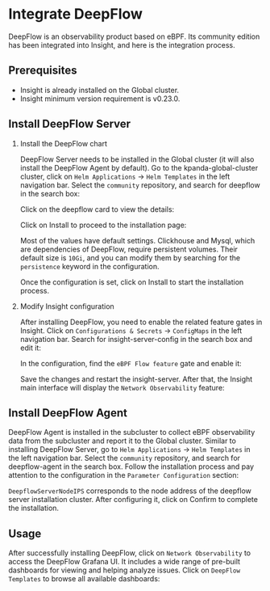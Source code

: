 # Integrate DeepFlow

DeepFlow is an observability product based on eBPF. Its community edition has been integrated into Insight, and here is the integration process.

## Prerequisites

- Insight is already installed on the Global cluster.
- Insight minimum version requirement is v0.23.0.

## Install DeepFlow Server

1. Install the DeepFlow chart

    DeepFlow Server needs to be installed in the Global cluster (it will also install the DeepFlow Agent by default). Go to the kpanda-global-cluster cluster, click on `Helm Applications` -> `Helm Templates` in the left navigation bar. Select the `community` repository, and search for deepflow in the search box:
    
    
    
    Click on the deepflow card to view the details:
    
    
    
    Click on Install to proceed to the installation page:
    
    
    
    Most of the values have default settings. Clickhouse and Mysql, which are dependencies of DeepFlow, require persistent volumes. Their default size is `10Gi`, and you can modify them by searching for the `persistence` keyword in the configuration.
    
    Once the configuration is set, click on Install to start the installation process.

2. Modify Insight configuration

    After installing DeepFlow, you need to enable the related feature gates in Insight. Click on `Configurations & Secrets` -> `ConfigMaps` in the left navigation bar. Search for insight-server-config in the search box and edit it:
    
    
    
    In the configuration, find the `eBPF Flow feature` gate and enable it:
    
    
    
    Save the changes and restart the insight-server. After that, the Insight main interface will display the `Network Observability` feature:
    
    

## Install DeepFlow Agent

DeepFlow Agent is installed in the subcluster to collect eBPF observability data from the subcluster and report it to the Global cluster. Similar to installing DeepFlow Server, go to `Helm Applications` -> `Helm Templates` in the left navigation bar. Select the `community` repository, and search for deepflow-agent in the search box. Follow the installation process and pay attention to the configuration in the `Parameter Configuration` section:



`DeepflowServerNodeIPS` corresponds to the node address of the deepflow server installation cluster. After configuring it, click on Confirm to complete the installation.

## Usage

After successfully installing DeepFlow, click on `Network Observability` to access the DeepFlow Grafana UI. It includes a wide range of pre-built dashboards for viewing and helping analyze issues. Click on `DeepFlow Templates` to browse all available dashboards:




